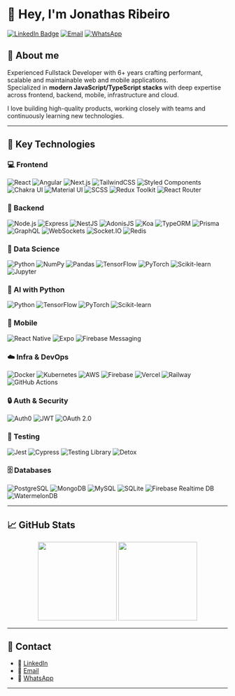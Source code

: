 # 👋 Hey, I'm Jonathas Ribeiro

[![LinkedIn Badge](https://img.shields.io/badge/-LinkedIn-0077B5?style=flat&logo=Linkedin&logoColor=white&link=https://www.linkedin.com/in/jonathasribeiroreal/)](https://in.linkedin.com/in/jonathasribeiro151)
[![Email](https://img.shields.io/badge/-Email-D14836?style=flat&logo=gmail&logoColor=white)](mailto:jonathasribeiroreal@gmail.com)
[![WhatsApp](https://img.shields.io/badge/-WhatsApp-25D366?style=flat&logo=whatsapp&logoColor=white)](https://wa.me/5511942303502)

## 🚀 About me

Experienced Fullstack Developer with 6+ years crafting performant, scalable and maintainable web and mobile applications.  
Specialized in **modern JavaScript/TypeScript stacks** with deep expertise across frontend, backend, mobile, infrastructure and cloud.

I love building high-quality products, working closely with teams and continuously learning new technologies.

---

## 🧰 Key Technologies

### 💻 Frontend
![React](https://img.shields.io/badge/-React-61DAFB?style=flat&logo=react&logoColor=black)
![Angular](https://img.shields.io/badge/-Angular-DD0031?style=flat&logo=angular&logoColor=white)
![Next.js](https://img.shields.io/badge/-Next.js-000000?style=flat&logo=next.js&logoColor=white)
![TailwindCSS](https://img.shields.io/badge/-TailwindCSS-38B2AC?style=flat&logo=tailwindcss&logoColor=white)
![Styled Components](https://img.shields.io/badge/-Styled%20Components-DB7093?style=flat&logo=styled-components&logoColor=white)
![Chakra UI](https://img.shields.io/badge/-Chakra%20UI-319795?style=flat&logo=chakraui&logoColor=white)
![Material UI](https://img.shields.io/badge/-MUI-007FFF?style=flat&logo=mui&logoColor=white)
![SCSS](https://img.shields.io/badge/-SCSS-CC6699?style=flat&logo=sass&logoColor=white)
![Redux Toolkit](https://img.shields.io/badge/-Redux%20Toolkit-764ABC?style=flat&logo=redux&logoColor=white)
![React Router](https://img.shields.io/badge/-React%20Router-CA4245?style=flat&logo=react-router&logoColor=white)

### 🔧 Backend
![Node.js](https://img.shields.io/badge/-Node.js-339933?style=flat&logo=node.js&logoColor=white)
![Express](https://img.shields.io/badge/-Express-000000?style=flat&logo=express&logoColor=white)
![NestJS](https://img.shields.io/badge/-NestJS-E0234E?style=flat&logo=nestjs&logoColor=white)
![AdonisJS](https://img.shields.io/badge/-AdonisJS-220052?style=flat&logo=adonisjs&logoColor=white)
![Koa](https://img.shields.io/badge/-Koa.js-33333D?style=flat&logo=koa&logoColor=white)
![TypeORM](https://img.shields.io/badge/-TypeORM-FF5A00?style=flat&logo=typeorm&logoColor=white)
![Prisma](https://img.shields.io/badge/-Prisma-2D3748?style=flat&logo=prisma&logoColor=white)
![GraphQL](https://img.shields.io/badge/-GraphQL-E10098?style=flat&logo=graphql&logoColor=white)
![WebSockets](https://img.shields.io/badge/-WebSockets-000000?style=flat)
![Socket.IO](https://img.shields.io/badge/-Socket.IO-010101?style=flat&logo=socket.io&logoColor=white)
![Redis](https://img.shields.io/badge/-Redis-DC382D?style=flat&logo=redis&logoColor=white)

### 🧪 Data Science
![Python](https://img.shields.io/badge/-Python-3776AB?style=flat&logo=python&logoColor=white)
![NumPy](https://img.shields.io/badge/-NumPy-013243?style=flat&logo=numpy&logoColor=white)
![Pandas](https://img.shields.io/badge/-Pandas-150458?style=flat&logo=pandas&logoColor=white)
![TensorFlow](https://img.shields.io/badge/-TensorFlow-FF6F00?style=flat&logo=tensorflow&logoColor=white)
![PyTorch](https://img.shields.io/badge/-PyTorch-EE4C2C?style=flat&logo=pytorch&logoColor=white)
![Scikit-learn](https://img.shields.io/badge/-Scikit--learn-F7931E?style=flat&logo=scikit-learn&logoColor=white)
![Jupyter](https://img.shields.io/badge/-Jupyter-F37626?style=flat&logo=jupyter&logoColor=white)

### 🧠 AI with Python
![Python](https://img.shields.io/badge/-Python-3776AB?style=flat&logo=python&logoColor=white)
![TensorFlow](https://img.shields.io/badge/-TensorFlow-FF6F00?style=flat&logo=tensorflow&logoColor=white)
![PyTorch](https://img.shields.io/badge/-PyTorch-EE4C2C?style=flat&logo=pytorch&logoColor=white)
![Scikit-learn](https://img.shields.io/badge/-Scikit--learn-F7931E?style=flat&logo=scikit-learn&logoColor=white)

### 📱 Mobile
![React Native](https://img.shields.io/badge/-React%20Native-61DAFB?style=flat&logo=react&logoColor=black)
![Expo](https://img.shields.io/badge/-Expo-000020?style=flat&logo=expo&logoColor=white)
![Firebase Messaging](https://img.shields.io/badge/-Firebase-FFCA28?style=flat&logo=firebase&logoColor=white)

### ☁️ Infra & DevOps
![Docker](https://img.shields.io/badge/-Docker-2496ED?style=flat&logo=docker&logoColor=white)
![Kubernetes](https://img.shields.io/badge/-Kubernetes-326CE5?style=flat&logo=kubernetes&logoColor=white)
![AWS](https://img.shields.io/badge/-AWS-FF9900?style=flat&logo=amazonaws&logoColor=white)
![Firebase](https://img.shields.io/badge/-Firebase-FFCA28?style=flat&logo=firebase&logoColor=white)
![Vercel](https://img.shields.io/badge/-Vercel-000000?style=flat&logo=vercel&logoColor=white)
![Railway](https://img.shields.io/badge/-Railway-000000?style=flat&logo=railway&logoColor=white)
![GitHub Actions](https://img.shields.io/badge/-GitHub%20Actions-2088FF?style=flat&logo=githubactions&logoColor=white)

### 🔒 Auth & Security
![Auth0](https://img.shields.io/badge/-Auth0-EB5424?style=flat&logo=auth0&logoColor=white)
![JWT](https://img.shields.io/badge/-JWT-000000?style=flat&logo=jsonwebtokens&logoColor=white)
![OAuth 2.0](https://img.shields.io/badge/-OAuth%202.0-000000?style=flat)

### 🧪 Testing
![Jest](https://img.shields.io/badge/-Jest-C21325?style=flat&logo=jest&logoColor=white)
![Cypress](https://img.shields.io/badge/-Cypress-17202C?style=flat&logo=cypress&logoColor=white)
![Testing Library](https://img.shields.io/badge/-Testing%20Library-E33332?style=flat&logo=testing-library&logoColor=white)
![Detox](https://img.shields.io/badge/-Detox-000000?style=flat)

### 🗄️ Databases
![PostgreSQL](https://img.shields.io/badge/-PostgreSQL-336791?style=flat&logo=postgresql&logoColor=white)
![MongoDB](https://img.shields.io/badge/-MongoDB-47A248?style=flat&logo=mongodb&logoColor=white)
![MySQL](https://img.shields.io/badge/-MySQL-4479A1?style=flat&logo=mysql&logoColor=white)
![SQLite](https://img.shields.io/badge/-SQLite-003B57?style=flat&logo=sqlite&logoColor=white)
![Firebase Realtime DB](https://img.shields.io/badge/-Firebase-FFCA28?style=flat&logo=firebase&logoColor=white)
![WatermelonDB](https://img.shields.io/badge/-WatermelonDB-D81B60?style=flat)

---

## 📈 GitHub Stats

<p align="center">
  <img height="180em" src="https://github-readme-stats.vercel.app/api?username=jonathasribeiro&show_icons=true&theme=radical&include_all_commits=true&count_private=true"/>
  <img height="180em" src="https://github-readme-stats.vercel.app/api/top-langs/?username=jonathasribeiro&layout=compact&langs_count=8&theme=radical"/>
</p>

---

## 🔗 Contact

- 💼 [LinkedIn](https://www.linkedin.com/in/jonathasribeiroreal/)  
- 📧 [Email](mailto:jonathasribeiroreal@gmail.com)  
- 📱 [WhatsApp](https://wa.me/5511942303502)  

---
